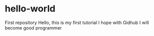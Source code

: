 # hello-world
First repository 
Hello, this is my first tutorial 
I hope with Gidhub I will become good programmer 
